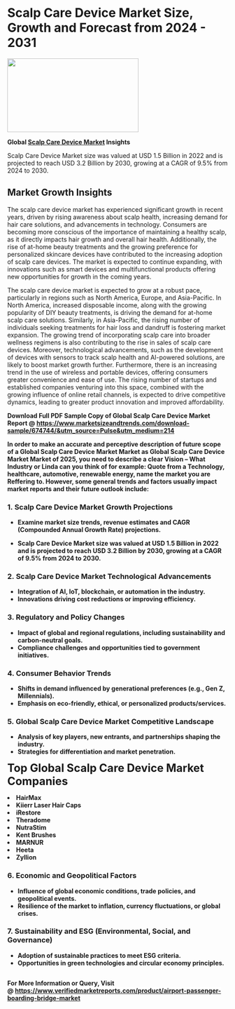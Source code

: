 <H1>Scalp Care Device Market Size, Growth and Forecast from 2024 - 2031</H1><img class="aligncenter size-medium wp-image-584254" src="https://thirdeyenews.in/wp-content/uploads/2024/09/Global-Market-Research-300x168.jpeg" alt="" width="300" height="168" /><p><strong>Global&nbsp;<a href="https://www.marketsizeandtrends.com/download-sample/674744/&amp;utm_source=Pulse&amp;utm_medium=214">Scalp Care Device Market</a> Insights</strong></p><p>Scalp Care Device Market size was valued at USD 1.5 Billion in 2022 and is projected to reach USD 3.2 Billion by 2030, growing at a CAGR of 9.5% from 2024 to 2030.</p><p><h2>Market Growth Insights</h2> <p>The scalp care device market has experienced significant growth in recent years, driven by rising awareness about scalp health, increasing demand for hair care solutions, and advancements in technology. Consumers are becoming more conscious of the importance of maintaining a healthy scalp, as it directly impacts hair growth and overall hair health. Additionally, the rise of at-home beauty treatments and the growing preference for personalized skincare devices have contributed to the increasing adoption of scalp care devices. The market is expected to continue expanding, with innovations such as smart devices and multifunctional products offering new opportunities for growth in the coming years.</p> <p><strong></strong></p> <p>The scalp care device market is expected to grow at a robust pace, particularly in regions such as North America, Europe, and Asia-Pacific. In North America, increased disposable income, along with the growing popularity of DIY beauty treatments, is driving the demand for at-home scalp care solutions. Similarly, in Asia-Pacific, the rising number of individuals seeking treatments for hair loss and dandruff is fostering market expansion. The growing trend of incorporating scalp care into broader wellness regimens is also contributing to the rise in sales of scalp care devices. Moreover, technological advancements, such as the development of devices with sensors to track scalp health and AI-powered solutions, are likely to boost market growth further. Furthermore, there is an increasing trend in the use of wireless and portable devices, offering consumers greater convenience and ease of use. The rising number of startups and established companies venturing into this space, combined with the growing influence of online retail channels, is expected to drive competitive dynamics, leading to greater product innovation and improved affordability. <p><strong></p><p><span class=""><strong>Download Full PDF Sample Copy of Global Scalp Care Device Market Report</strong> @ <a href="https://www.marketsizeandtrends.com/download-sample/674744/&amp;utm_source=Pulse&amp;utm_medium=214" target="_blank">https://www.marketsizeandtrends.com/download-sample/674744/&amp;utm_source=Pulse&amp;utm_medium=214</a></span></p><p>In order to make an accurate and perceptive description of future scope of a Global&nbsp;Scalp Care Device Market Market as Global&nbsp;Scalp Care Device Market Market of 2025, you need to describe a clear Vision &ndash; What Industry or Linda can you think of for example: Quote from a Technology, healthcare, automotive, renewable energy, name the market you are Reffering to. However, some general trends and factors usually impact market reports and their future outlook include:</p><h3>1.&nbsp;<strong>Scalp Care Device Market Growth Projections</strong></h3><ul><li>Examine market size trends, revenue estimates and CAGR (Compounded Annual Growth Rate) projections.</li><li><p>Scalp Care Device Market size was valued at USD 1.5 Billion in 2022 and is projected to reach USD 3.2 Billion by 2030, growing at a CAGR of 9.5% from 2024 to 2030.</p></li></ul><h3>2.&nbsp;<strong>Scalp Care Device Market Technological Advancements</strong></h3><ul><li>Integration of AI, IoT, blockchain, or automation in the industry.</li><li>Innovations driving cost reductions or improving efficiency.</li></ul><h3>3.&nbsp;<strong>Regulatory and Policy Changes</strong></h3><ul><li>Impact of global and regional regulations, including sustainability and carbon-neutral goals.</li><li>Compliance challenges and opportunities tied to government initiatives.</li></ul><h3>4.&nbsp;<strong>Consumer Behavior Trends</strong></h3><ul><li>Shifts in demand influenced by generational preferences (e.g., Gen Z, Millennials).</li><li>Emphasis on eco-friendly, ethical, or personalized products/services.</li></ul><h3>5.&nbsp;<strong>Global Scalp Care Device Market Competitive Landscape</strong></h3><ul><li>Analysis of key players, new entrants, and partnerships shaping the industry.</li><li>Strategies for differentiation and market penetration.</li></ul><p data-pm-slice="1 1 []"><span style="color: inherit; font-family: inherit; font-size: 25px;">Top Global Scalp Care Device Market Companies</span></p><div class="" data-test-id=""><p><li>HairMax</li><li> Kiierr Laser Hair Caps</li><li> iRestore</li><li> Theradome</li><li> NutraStim</li><li> Kent Brushes</li><li> MARNUR</li><li> Heeta</li><li> Zyllion</li></p></div><h3>6.&nbsp;<strong>Economic and Geopolitical Factors</strong></h3><ul><li>Influence of global economic conditions, trade policies, and geopolitical events.</li><li>Resilience of the market to inflation, currency fluctuations, or global crises.</li></ul><h3>7.&nbsp;<strong>Sustainability and ESG (Environmental, Social, and Governance)</strong></h3><ul><li>Adoption of sustainable practices to meet ESG criteria.</li><li>Opportunities in green technologies and circular economy principles.</li></ul><h2><strong style="font-size: 14px;">For More Information or Query, Visit @&nbsp;</strong><a style="background-color: #ffffff; font-size: 14px;" href="https://www.marketsizeandtrends.com/report/scalp-care-device-market/" target="_blank">https://www.verifiedmarketreports.com/product/airport-passenger-boarding-bridge-market</a></h2>
